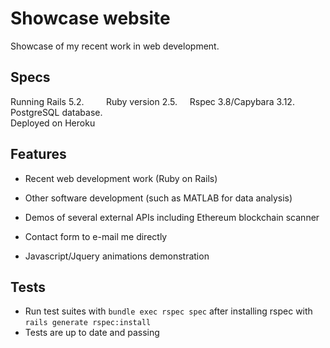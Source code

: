 # Showcase website
Showcase of my recent work in web development.
 
## Specs
Running Rails 5.2. &nbsp;&nbsp;&nbsp; &nbsp;&nbsp;&nbsp; Ruby version 2.5.  &nbsp;&nbsp;&nbsp; Rspec 3.8/Capybara 3.12.  &nbsp;&nbsp;&nbsp; PostgreSQL database. &nbsp;&nbsp;&nbsp; <br>  Deployed on Heroku

## Features
* Recent web development work (Ruby on Rails) 

* Other software development (such as MATLAB for data analysis)

* Demos of several external APIs including Ethereum blockchain scanner 

* Contact form to e-mail me directly

* Javascript/Jquery animations demonstration

## Tests
* Run test suites with `bundle exec rspec spec` after installing rspec with `rails generate rspec:install`
* Tests are up to date and passing

